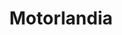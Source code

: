 ---
title: "Motorlandia"
url: /macarthur-highway-san-sebastian-tarlac-city/motorlandia/
shop: motorcycle
---